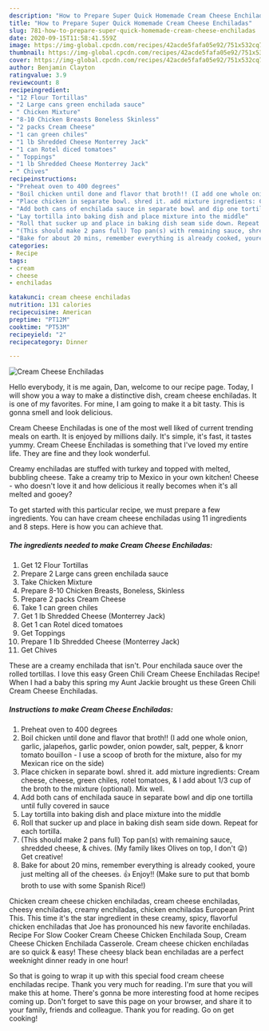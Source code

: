 ```yaml
---
description: "How to Prepare Super Quick Homemade Cream Cheese Enchiladas"
title: "How to Prepare Super Quick Homemade Cream Cheese Enchiladas"
slug: 781-how-to-prepare-super-quick-homemade-cream-cheese-enchiladas
date: 2020-09-15T11:58:41.559Z
image: https://img-global.cpcdn.com/recipes/42acde5fafa05e92/751x532cq70/cream-cheese-enchiladas-recipe-main-photo.jpg
thumbnail: https://img-global.cpcdn.com/recipes/42acde5fafa05e92/751x532cq70/cream-cheese-enchiladas-recipe-main-photo.jpg
cover: https://img-global.cpcdn.com/recipes/42acde5fafa05e92/751x532cq70/cream-cheese-enchiladas-recipe-main-photo.jpg
author: Benjamin Clayton
ratingvalue: 3.9
reviewcount: 8
recipeingredient:
- "12 Flour Tortillas"
- "2 Large cans green enchilada sauce"
- " Chicken Mixture"
- "8-10 Chicken Breasts Boneless Skinless"
- "2 packs Cream Cheese"
- "1 can green chiles"
- "1 lb Shredded Cheese Monterrey Jack"
- "1 can Rotel diced tomatoes"
- " Toppings"
- "1 lb Shredded Cheese Monterrey Jack"
- " Chives"
recipeinstructions:
- "Preheat oven to 400 degrees"
- "Boil chicken until done and flavor that broth!! (I add one whole onion, garlic, jalapeños, garlic powder, onion powder, salt, pepper, &amp; knorr tomato bouillon - I use a scoop of broth for the mixture, also for my Mexican rice on the side)"
- "Place chicken in separate bowl. shred it. add mixture ingredients: Cream cheese, cheese, green chiles, rotel tomatoes, &amp; I add about 1/3 cup of the broth to the mixture (optional). Mix well."
- "Add both cans of enchilada sauce in separate bowl and dip one tortilla until fully covered in sauce"
- "Lay tortilla into baking dish and place mixture into the middle"
- "Roll that sucker up and place in baking dish seam side down. Repeat for each tortilla."
- "(This should make 2 pans full) Top pan(s) with remaining sauce, shredded cheese, &amp; chives. (My family likes Olives on top, I don&#39;t 😜) Get creative!"
- "Bake for about 20 mins, remember everything is already cooked, youre just melting all of the cheeses. 👍 Enjoy!! (Make sure to put that bomb broth to use with some Spanish Rice!)"
categories:
- Recipe
tags:
- cream
- cheese
- enchiladas

katakunci: cream cheese enchiladas 
nutrition: 131 calories
recipecuisine: American
preptime: "PT12M"
cooktime: "PT53M"
recipeyield: "2"
recipecategory: Dinner

---
```



![Cream Cheese Enchiladas](https://img-global.cpcdn.com/recipes/42acde5fafa05e92/751x532cq70/cream-cheese-enchiladas-recipe-main-photo.jpg)

Hello everybody, it is me again, Dan, welcome to our recipe page. Today, I will show you a way to make a distinctive dish, cream cheese enchiladas. It is one of my favorites. For mine, I am going to make it a bit tasty. This is gonna smell and look delicious.

Cream Cheese Enchiladas is one of the most well liked of current trending meals on earth. It is enjoyed by millions daily. It's simple, it's fast, it tastes yummy. Cream Cheese Enchiladas is something that I've loved my entire life. They are fine and they look wonderful.

Creamy enchiladas are stuffed with turkey and topped with melted, bubbling cheese. Take a creamy trip to Mexico in your own kitchen! Cheese - who doesn&#39;t love it and how delicious it really becomes when it&#39;s all melted and gooey?


To get started with this particular recipe, we must prepare a few ingredients. You can have cream cheese enchiladas using 11 ingredients and 8 steps. Here is how you can achieve that.

<!--inarticleads1-->

##### The ingredients needed to make Cream Cheese Enchiladas:

1. Get 12 Flour Tortillas
1. Prepare 2 Large cans green enchilada sauce
1. Take  Chicken Mixture
1. Prepare 8-10 Chicken Breasts, Boneless, Skinless
1. Prepare 2 packs Cream Cheese
1. Take 1 can green chiles
1. Get 1 lb Shredded Cheese (Monterrey Jack)
1. Get 1 can Rotel diced tomatoes
1. Get  Toppings
1. Prepare 1 lb Shredded Cheese (Monterrey Jack)
1. Get  Chives


These are a creamy enchilada that isn&#39;t. Pour enchilada sauce over the rolled tortillas. I love this easy Green Chili Cream Cheese Enchiladas Recipe! When I had a baby this spring my Aunt Jackie brought us these Green Chili Cream Cheese Enchiladas. 

<!--inarticleads2-->

##### Instructions to make Cream Cheese Enchiladas:

1. Preheat oven to 400 degrees
1. Boil chicken until done and flavor that broth!! (I add one whole onion, garlic, jalapeños, garlic powder, onion powder, salt, pepper, &amp; knorr tomato bouillon - I use a scoop of broth for the mixture, also for my Mexican rice on the side)
1. Place chicken in separate bowl. shred it. add mixture ingredients: Cream cheese, cheese, green chiles, rotel tomatoes, &amp; I add about 1/3 cup of the broth to the mixture (optional). Mix well.
1. Add both cans of enchilada sauce in separate bowl and dip one tortilla until fully covered in sauce
1. Lay tortilla into baking dish and place mixture into the middle
1. Roll that sucker up and place in baking dish seam side down. Repeat for each tortilla.
1. (This should make 2 pans full) Top pan(s) with remaining sauce, shredded cheese, &amp; chives. (My family likes Olives on top, I don&#39;t 😜) Get creative!
1. Bake for about 20 mins, remember everything is already cooked, youre just melting all of the cheeses. 👍 Enjoy!! (Make sure to put that bomb broth to use with some Spanish Rice!)


Chicken cream cheese chicken enchiladas, cream cheese enchiladas, cheesy enchiladas, creamy enchiladas, chicken enchiladas European Print This. This time it&#39;s the star ingredient in these creamy, spicy, flavorful chicken enchiladas that Joe has pronounced his new favorite enchiladas. Recipe For Slow Cooker Cream Cheese Chicken Enchilada Soup, Cream Cheese Chicken Enchilada Casserole. Cream cheese chicken enchiladas are so quick &amp; easy! These cheesy black bean enchiladas are a perfect weeknight dinner ready in one hour! 

So that is going to wrap it up with this special food cream cheese enchiladas recipe. Thank you very much for reading. I'm sure that you will make this at home. There's gonna be more interesting food at home recipes coming up. Don't forget to save this page on your browser, and share it to your family, friends and colleague. Thank you for reading. Go on get cooking!
